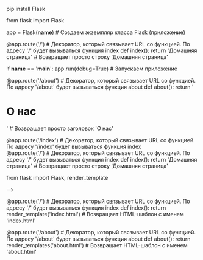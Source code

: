 <!-- Установка Flask -->

pip install Flask

<!-- Создаем рабочий файл site.py, импортируем Flask и пишем первое приложение. Просто переход на страницу -->

from flask import Flask

app = Flask(__name__)  # Создаем экземпляр класса Flask (приложение)

@app.route('/')  # Декоратор, который связывает URL со функцией. По адресу '/' будет вызываться функция index
def index():
    return 'Домашняя страница'  # Возвращает просто строку 'Домашняя страница'

if __name__ == '__main__':
    app.run(debug=True)  # Запускаем приложение

<!-- Если хотим добавить еще новую страницу, то добавляем еще один роутер -->

@app.route('/about')  # Декоратор, который связывает URL со функцией. По адресу '/about' будет вызываться функция about
def about():
    return '<h1>О нас</h1>'  # Возвращает просто заголовок 'О нас'

<!-- Если один и тот же обработчик (функция) должн срабатывать по нескольким адресам, то роутеры можно просто расположить друг над другом -->

@app.route('/index')  # Декоратор, который связывает URL со функцией. По адресу '/index' будет вызываться функция index  
@app.route('/')  # Декоратор, который связывает URL со функцией. По адресу '/' будет вызываться функция index
def index():
    return 'Домашняя страница'  # Возвращает просто строку 'Домашняя страница'

<!-- *************************************************************************************************************************************
2. Шаблонизаторы

Чтобы воспользоваться шаблонами необходимо дополнительно импортировать модуль из Flask -->

from flask import Flask, render_template

<!-- И тогда вызываем именно отдельно хранящийся шаблон.
Шаблоны берутся из подкаталога templates относитьльно нашей рабочей программы.
Создадим templstes/index.html в папке с site.py--> -->

@app.route('/')  # Декоратор, который связывает URL со функцией. По адресу '/' будет вызываться функция index
def index():
    return render_template('index.html')  # Возвращает HTML-шаблон с именем 'index.html'

<!-- Делаем тоже самое для второй страницы about  -->

@app.route('/about')  # Декоратор, который связывает URL со функцией. По адресу '/about' будет вызываться функция about
def about():
    return render_templates('about.html')  # Возвращает HTML-шаблон с именем 'about.html'



